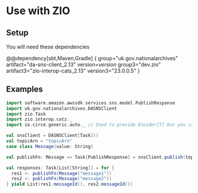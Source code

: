 # Use with ZIO

## Setup
You will need these dependencies

@@dependency[sbt,Maven,Gradle] {
group="uk.gov.nationalarchives" artifact="da-sns-client_2.13" version=$version$
group3="dev.zio" artifact3="zio-interop-cats_2.13" version3="23.0.0.5"
}

## Examples
```scala
import software.amazon.awssdk.services.sns.model.PublishResponse
import uk.gov.nationalarchives.DASNSClient
import zio.Task
import zio.interop.catz._
import io.circe.generic.auto._ // Used to provide Encoder[T] but you can provide your own

val snsClient = DASNSClient[Task]()
val topicArn = "topicArn"
case class Message(value: String)

val publishFn: Message => Task[PublishResponse] = snsClient.publish(topicArn)

val responses: Task[List[String]] = for {
  res1 <- publishFn(Message("message1"))
  res2 <- publishFn(Message("message2"))
} yield List(res1.messageId(), res2.messageId())
```
